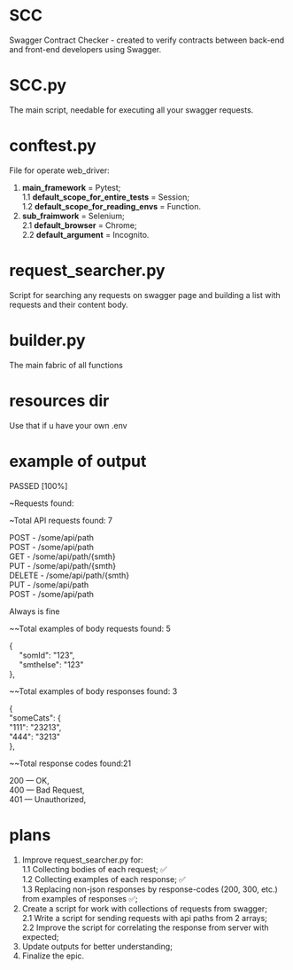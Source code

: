 # SCC
Swagger Contract Checker - created to verify contracts between back-end and front-end developers using Swagger.

# SCC.py
The main script, needable for executing all your swagger requests.

# conftest.py 
File for operate web_driver: 

1. **main_framework** = Pytest; \
1.1 **default_scope_for_entire_tests** = Session; \
1.2 **default_scope_for_reading_envs** = Function.
2. **sub_fraimwork** = Selenium; \
2.1 **default_browser** = Chrome; \
2.2 **default_argument** = Incognito.

# request_searcher.py
Script for searching any requests on swagger page and building a list with requests and their content body.

# builder.py
The main fabric of all functions

# resources dir
Use that if u have your own .env

# example of output
PASSED [100%]

~Requests found: 

~Total API requests found: 7

POST - /some/api/path \
POST - /some/api/path \
GET - /some/api/path/{smth} \
PUT - /some/api/path/{smth} \
DELETE - /some/api/path/{smth} \
PUT - /some/api/path \
POST - /some/api/path 

Always is fine

~~Total examples of body requests found: 5

{ \
  &emsp; "somId": "123", \
  &emsp; "smthelse": "123" \
},

~~Total examples of body responses found: 3

{ \
  "someCats": { \
    "111": "23213", \
    "444": "3213" \
},

~~Total response codes found:21

200 — OK, \
400 — Bad Request, \
401 — Unauthorized,

# plans
1. Improve request_searcher.py for: \
1.1 Collecting bodies of each request; ✅\
1.2 Collecting examples of each response; ✅\
1.3 Replacing non-json responses by response-codes (200, 300, etc.) from examples of responses ✅;
2. Create a script for work with collections of requests from swagger; \
2.1 Write a script for sending requests with api paths from 2 arrays; \
2.2 Improve the script for correlating the response from server with expected; 
3. Update outputs for better understanding;
4. Finalize the epic.